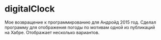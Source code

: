 # digitalClock
Мое возвращение к программированию для Андройд 2015 год. 
Сделал программу для отображения погоды по мотивам одной из публикаций на Хабре.
Отображает несколько вариантов.
